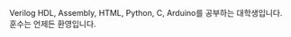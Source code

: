 Verilog HDL, Assembly, HTML, Python, C, Arduino를 공부하는 대학생입니다.<br>훈수는 언제든 환영입니다.

<!---
hyonestar19/hyonestar19 is a ✨ special ✨ repository because its `README.md` (this file) appears on your GitHub profile.
You can click the Preview link to take a look at your changes.
--->
